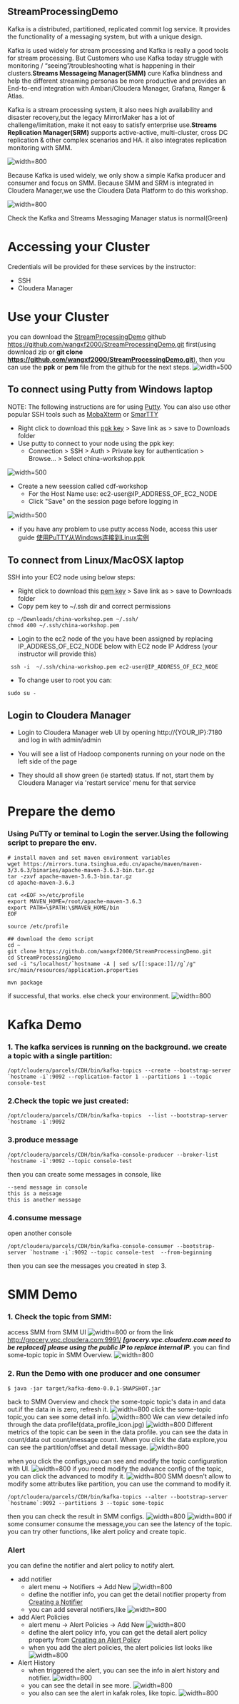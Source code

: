 ## StreamProcessingDemo

Kafka is a distributed, partitioned, replicated commit log service. It provides the functionality of a messaging system, but with a unique design. 

Kafka is used widely for stream processing and Kafka is really a good tools for stream processing. But Customers who use Kafka today struggle with monitoring / “seeing”/troubleshooting what is happening in their clusters.**Streams Messageing Manager(SMM)** cure Kafka blindness and help the  different streaming personas be more productive and provides an End-to-end integration with Ambari/Cloudera Manager, Grafana, Ranger & Atlas.

Kafka is a stream processing system, it also nees high availability and disaster recovery,but the legacy MirrorMaker has a lot of challenge/limitation, make it not easy to satisfy enterprise use.**Streams Replication Manager(SRM)** supports active-active, multi-cluster, cross DC replication & other complex scenarios and HA. it also integrates replication monitoring with SMM.


![width=800](StreamProcessing.jpg)

Because Kafka is used widely, we only show a simple Kafka producer and consumer and focus on SMM.
Because SMM and SRM is integrated in Cloudera Manager,we use the Cloudera Data Platform to do this workshop.

![width=800](ClouderaManager.jpg)

Check the Kafka and Streams Messaging Manager status is normal(Green)

# Accessing your Cluster
Credentials will be provided for these services by the instructor:
- SSH
- Cloudera Manager

# Use your Cluster
you can download the [StreamProcessingDemo](https://github.com/wangxf2000/StreamProcessingDemo.git) github https://github.com/wangxf2000/StreamProcessingDemo.git first(using download zip or **git clone https://github.com/wangxf2000/StreamProcessingDemo.git**), then you can use the **ppk** or **pem** file from the github for the next steps.
![width=500](download_git.png)
## To connect using Putty from Windows laptop
NOTE: The following instructions are for using [Putty](https://www.chiark.greenend.org.uk/~sgtatham/putty/latest.html). You can also use other popular SSH tools such as [MobaXterm](https://mobaxterm.mobatek.net/) or [SmarTTY](https://sysprogs.com/SmarTTY/)

- Right click to download this [ppk key](china-workshop.ppk) > Save link as > save to Downloads folder
- Use putty to connect to your node using the ppk key:
  - Connection > SSH > Auth > Private key for authentication > Browse... > Select china-workshop.ppk

![width=500](putty.png)
- Create a new seession called cdf-workshop
  - For the Host Name use: ec2-user@IP_ADDRESS_OF_EC2_NODE
  - Click "Save" on the session page before logging in

![width=500](putty-session.png)

- if you have any problem to use putty access Node, access this user guide [使用PuTTY从Windows连接到Linux实例](https://docs.aws.amazon.com/zh_cn/AWSEC2/latest/UserGuide/putty.html)

## To connect from Linux/MacOSX laptop
SSH into your EC2 node using below steps:
- Right click to download this [pem key](china-workshop.pem) > Save link as > save to Downloads folder
- Copy pem key to ~/.ssh dir and correct permissions
```
cp ~/Downloads/china-workshop.pem ~/.ssh/
chmod 400 ~/.ssh/china-workshop.pem
```
- Login to the ec2 node of the you have been assigned by replacing IP_ADDRESS_OF_EC2_NODE below with EC2 node IP Address (your instructor will provide this)
```
 ssh -i  ~/.ssh/china-workshop.pem ec2-user@IP_ADDRESS_OF_EC2_NODE
 ```
 - To change user to root you can:
 ```
 sudo su -
 ```
 
 ## Login to Cloudera Manager
- Login to Cloudera Manager web UI by opening http://{YOUR_IP}:7180 and log in with admin/admin
- You will see a list of Hadoop components running on your node on the left side of the page

- They should all show green (ie started) status. If not, start them by Cloudera Manager via 'restart service' menu for that service
 

# Prepare the demo
### Using PuTTy or teminal to Login the server.Using the following script to prepare the env.
```
# install maven and set maven environment variables
wget https://mirrors.tuna.tsinghua.edu.cn/apache/maven/maven-3/3.6.3/binaries/apache-maven-3.6.3-bin.tar.gz
tar -zxvf apache-maven-3.6.3-bin.tar.gz
cd apache-maven-3.6.3 

cat <<EOF >>/etc/profile
export MAVEN_HOME=/root/apache-maven-3.6.3
export PATH=\$PATH:\$MAVEN_HOME/bin
EOF

source /etc/profile

## download the demo script
cd ~
git clone https://github.com/wangxf2000/StreamProcessingDemo.git
cd StreamProcessingDemo
sed -i "s/localhost/`hostname -A | sed s/[[:space:]]//g`/g" src/main/resources/application.properties

mvn package
```
if successful, that works. else check your environment.
![width=800](mvn_package.jpg)

# Kafka Demo 
### 1. The kafka services is running on the background. we create a topic with a single partition:
```
/opt/cloudera/parcels/CDH/bin/kafka-topics --create --bootstrap-server `hostname -i`:9092 --replication-factor 1 --partitions 1 --topic console-test
```

### 2.Check the topic we just created:
```
/opt/cloudera/parcels/CDH/bin/kafka-topics  --list --bootstrap-server `hostname -i`:9092
```

### 3.produce message
```
/opt/cloudera/parcels/CDH/bin/kafka-console-producer --broker-list `hostname -i`:9092 --topic console-test
```
then you can create some messages in console, like 
```
--send message in console
this is a message
this is another message
```

### 4.consume message
open another console
```
/opt/cloudera/parcels/CDH/bin/kafka-console-consumer --bootstrap-server `hostname -i`:9092 --topic console-test  --from-beginning
```
then you can see the messages you created in step 3.

# SMM Demo
### 1. Check the topic from SMM:
access SMM from SMM UI
![width=800](SMM_UI_Link.jpg)
or from the link http://grocery.vpc.cloudera.com:9991/ ***[grocery.vpc.cloudera.com need to be replaced]
please using the public IP to replace internal IP.***
you can find some-topic topic in SMM Overview.
![width=800](SMM_Overview.jpg)

### 2. Run the Demo with one producer and one consumer
```
$ java -jar target/kafka-demo-0.0.1-SNAPSHOT.jar
```
back to SMM Overview and check the some-topic topic's data in and data out.if the data in is zero, refresh it.
![width=800](SMM_Overview2.jpg)
click the some-topic topic,you can see some detail info.
![width=800](some-topic.jpg)
We can view detailed info through the data profile!(data_profile_icon.jpg)
![width=800](data_profile.jpg)
Different metrics of the topic can be seen in the data profile. you can see the data in count/data out count/message count.
When you click the data explore,you can see the partition/offset and detail message.
![width=800](data_explore.jpg)

when you click the configs,you can see and modify the topic configuration with UI.
![width=800](topic_configs.jpg)
if you need modify the advance config of the topic, you can click the advanced to modify it.
![width=800](topic_configs_advanced.jpg)
SMM doesn't allow to modify some attributes like partition, you can use the command to modify it.
```
/opt/cloudera/parcels/CDH/bin/kafka-topics --alter --bootstrap-server `hostname`:9092 --partitions 3 --topic some-topic
```
then you can check the result in SMM configs.
![width=800](topic_partitions1.jpg)
![width=800](topic_partitions2.jpg)
if some consumer consume the message,you can see the latency of the topic.
you can try other functions, like alert policy and create topic.
### Alert
you can define the notifier and alert policy to notify alert.
- add notifier 
  - alert menu -> Notifiers -> Add New
  ![width=800](add_notifier.jpg)
  - define the notifier info, you can get the detail notifier property from [Creating a Notifier](https://docs.cloudera.com/csp/2.0.1/managing-alert-policies/topics/smm-creating-alert-notificaton.html)
  - you can add several notifiers,like 
   ![width=800](notifier_list.jpg)
- add Alert Policies
  - alert menu -> Alert Policies -> Add New
   ![width=800](add_alert_policy.jpg) 
  - define the alert policy info, you can get the detail alert policy property from [Creating an Alert Policy](https://docs.cloudera.com/csp/2.0.1/managing-alert-policies/topics/smm-creating-alert-policy.html)
  - when you add the alert policies, the alert policies list looks like
   ![width=800](alert_policies_list.jpg) 
- Alert History
  - when triggered the alert, you can see the info in alert history and notifier.
  ![width=800](alert_history.jpg) 
  - you can see the detail in see more.
  ![width=800](see_more.jpg) 
  - you also can see the alert in kafak roles, like topic.
  ![width=800](topic_alert.jpg) 





